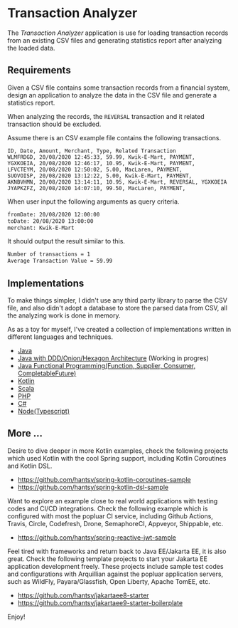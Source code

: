 # Transaction Analyzer

The *Transaction Analyzer* application is use for loading transaction records from an existing CSV files and generating statistics report after analyzing the loaded data.

## Requirements

Given a CSV file contains some transaction records  from a financial system, design an application to analyze the data in the CSV file and generate a statistics report.

When analyzing the records, the `REVERSAL` transaction and it related transaction should be excluded.

Assume there is an CSV example file contains the following transactions.

```csv
ID, Date, Amount, Merchant, Type, Related Transaction
WLMFRDGD, 20/08/2020 12:45:33, 59.99, Kwik-E-Mart, PAYMENT,
YGXKOEIA, 20/08/2020 12:46:17, 10.95, Kwik-E-Mart, PAYMENT,
LFVCTEYM, 20/08/2020 12:50:02, 5.00, MacLaren, PAYMENT,
SUOVOISP, 20/08/2020 13:12:22, 5.00, Kwik-E-Mart, PAYMENT,
AKNBVHMN, 20/08/2020 13:14:11, 10.95, Kwik-E-Mart, REVERSAL, YGXKOEIA
JYAPKZFZ, 20/08/2020 14:07:10, 99.50, MacLaren, PAYMENT,
```

 When user input the following arguments as query criteria.

```bash
fromDate: 20/08/2020 12:00:00
toDate: 20/08/2020 13:00:00
merchant: Kwik-E-Mart
```

It should output the result similar to this.

```bash
Number of transactions = 1
Average Transaction Value = 59.99
```



## Implementations

To make things simpler,  I didn't use any third party library to parse the CSV file, and also didn't  adopt a database to store the parsed data from CSV, all the analyzing work is done in memory.

As as  a toy for myself, I've created a collection of implementations written in different languages and techniques.

* [Java](./java)
* [Java with DDD/Onion/Hexagon Architecture](./java-ddd) (Working in progres)
* [Java Functional Programming(Function, Supplier, Consumer, CompletableFuture)](./java-fn)
* [Kotlin](./kotlin) 
* [Scala](./scala) 
* [PHP](./php) 
* [C#](./csharp) 
* [Node(Typescript)](./node-typescript) 

## More ...

Desire to dive deeper in more Kotlin examples, check the following projects which used Kotlin with the cool Spring support, including Kotlin Coroutines and Kotlin DSL.

* https://github.com/hantsy/spring-kotlin-coroutines-sample
* https://github.com/hantsy/spring-kotlin-dsl-sample 

Want to explore an example close to real world applications with testing codes and CI/CD integrations. Check the following example which is configured with most the popluar CI service, including Github Actions, Travis, Circle, Codefresh, Drone, SemaphoreCI, Appveyor, Shippable, etc.

* https://github.com/hantsy/spring-reactive-jwt-sample

Feel tired with frameworks and return back to Java EE/Jakarta EE, it is also great. Check the following template projects to start your Jakarta EE application development freely. These projects include sample test codes and configurations with Arquillian against the popluar application servers, such as WildFly, Payara/Glassfish, Open Liberty, Apache TomEE, etc.

* https://github.com/hantsy/jakartaee8-starter
* https://github.com/hantsy/jakartaee9-starter-boilerplate

Enjoy!
